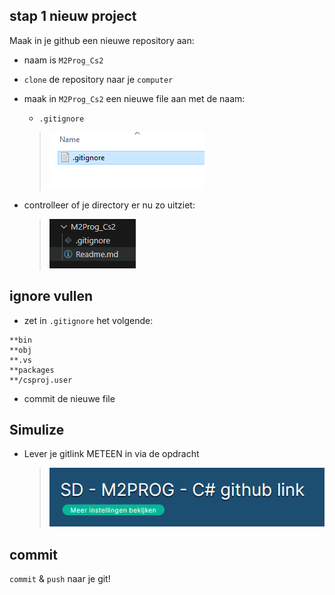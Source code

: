 ## stap 1 nieuw project


Maak in je github een nieuwe repository aan:
- naam is `M2Prog_Cs2`

- `clone` de repository naar je `computer`
- maak in `M2Prog_Cs2` een nieuwe file aan met de naam:
    - `.gitignore`
    > ![](img/ignore.PNG)

- controlleer of je directory er nu zo uitziet:
    > ![](img/resultgit.PNG)

## ignore vullen

- zet in `.gitignore` het volgende:
```
**bin
**obj
**.vs
**packages
**/csproj.user
```

- commit de nieuwe file

## Simulize

- Lever je gitlink METEEN in via de opdracht
    > ![](img/simulize.PNG)

## commit

`commit` & `push` naar je git!
